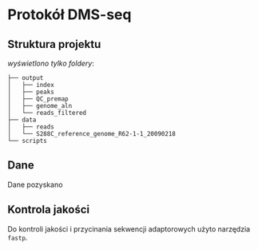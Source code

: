 # Protokół DMS-seq

## Struktura projektu

*wyświetlono tylko foldery*:

```
├── output
│   ├── index
│   ├── peaks
│   ├── QC_premap
│   ├── genome_aln
│   └── reads_filtered
├── data
│   ├── reads
│   └── S288C_reference_genome_R62-1-1_20090218
└── scripts
```

## Dane

Dane pozyskano 

## Kontrola jakości

Do kontroli jakości i przycinania sekwencji adaptorowych użyto narzędzia `fastp`.
